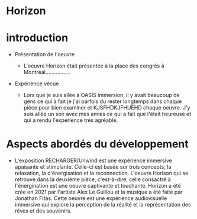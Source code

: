 # Horizon

# introduction

- Présentation de l'oeuvre
  - L'oeuvre Horizon était présentée à la place des congrès à Montréal.................
  
- Expérience vécue
  - Lors que je suis allée à OASIS immersion, il y avait beaucoup de gens ce qui à fait je j'ai parfois du rester longtemps dans chaque pièce pour bien examiner et KJSFHDKJFHUEHD chaque oeuvre. J'y suis allée un soir avec mes amies ce qui a fait que l'était heureuse et qui a rendu l'expérience très agréable.

# Aspects abordés du développement

- L'exposition RECHARGER/Unwind est une expérience immersive apaisante et stimulante. Celle-ci est basée sur trois concepts; la relaxation, la d'énergisation et la reconnection. L'oeuvre Horison qui se retrouve dans la deuxième pièce, c'est-à-dire, celle consactré à l'énergination est une oeuvre captivante et touchante. Horizon a été crée en 2021 par l'artiste Alex Le Guillou et la musique a été faite par Jonathan Fitas. Cette oeuvre est une expérience audiovisuelle immersive qui explore la perception de la réalité et la représentation des rêves et des souvenirs. 
 




